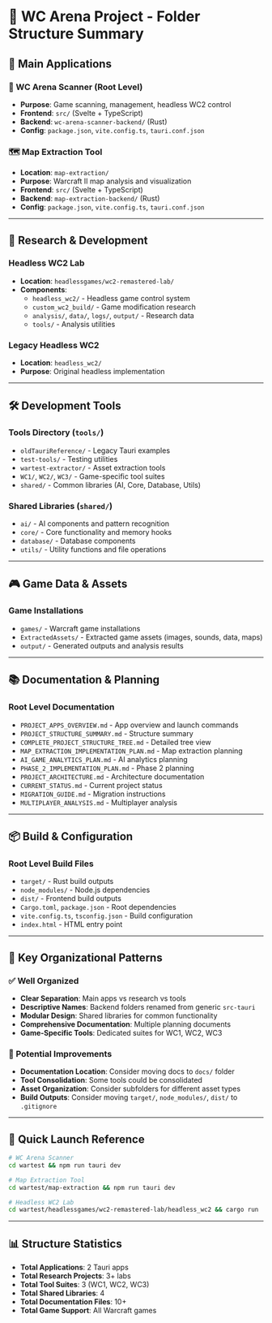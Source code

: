 # 📁 WC Arena Project - Folder Structure Summary

## 🎯 **Main Applications**

### **📱 WC Arena Scanner** (Root Level)
- **Purpose**: Game scanning, management, headless WC2 control
- **Frontend**: `src/` (Svelte + TypeScript)
- **Backend**: `wc-arena-scanner-backend/` (Rust)
- **Config**: `package.json`, `vite.config.ts`, `tauri.conf.json`

### **🗺️ Map Extraction Tool** 
- **Location**: `map-extraction/`
- **Purpose**: Warcraft II map analysis and visualization
- **Frontend**: `src/` (Svelte + TypeScript)
- **Backend**: `map-extraction-backend/` (Rust)
- **Config**: `package.json`, `vite.config.ts`, `tauri.conf.json`

---

## 🤖 **Research & Development**

### **Headless WC2 Lab**
- **Location**: `headlessgames/wc2-remastered-lab/`
- **Components**:
  - `headless_wc2/` - Headless game control system
  - `custom_wc2_build/` - Game modification research
  - `analysis/`, `data/`, `logs/`, `output/` - Research data
  - `tools/` - Analysis utilities

### **Legacy Headless WC2**
- **Location**: `headless_wc2/`
- **Purpose**: Original headless implementation

---

## 🛠️ **Development Tools**

### **Tools Directory** (`tools/`)
- `oldTauriReference/` - Legacy Tauri examples
- `test-tools/` - Testing utilities
- `wartest-extractor/` - Asset extraction tools
- `WC1/`, `WC2/`, `WC3/` - Game-specific tool suites
- `shared/` - Common libraries (AI, Core, Database, Utils)

### **Shared Libraries** (`shared/`)
- `ai/` - AI components and pattern recognition
- `core/` - Core functionality and memory hooks
- `database/` - Database components
- `utils/` - Utility functions and file operations

---

## 🎮 **Game Data & Assets**

### **Game Installations**
- `games/` - Warcraft game installations
- `ExtractedAssets/` - Extracted game assets (images, sounds, data, maps)
- `output/` - Generated outputs and analysis results

---

## 📚 **Documentation & Planning**

### **Root Level Documentation**
- `PROJECT_APPS_OVERVIEW.md` - App overview and launch commands
- `PROJECT_STRUCTURE_SUMMARY.md` - Structure summary
- `COMPLETE_PROJECT_STRUCTURE_TREE.md` - Detailed tree view
- `MAP_EXTRACTION_IMPLEMENTATION_PLAN.md` - Map extraction planning
- `AI_GAME_ANALYTICS_PLAN.md` - AI analytics planning
- `PHASE_2_IMPLEMENTATION_PLAN.md` - Phase 2 planning
- `PROJECT_ARCHITECTURE.md` - Architecture documentation
- `CURRENT_STATUS.md` - Current project status
- `MIGRATION_GUIDE.md` - Migration instructions
- `MULTIPLAYER_ANALYSIS.md` - Multiplayer analysis

---

## 📦 **Build & Configuration**

### **Root Level Build Files**
- `target/` - Rust build outputs
- `node_modules/` - Node.js dependencies
- `dist/` - Frontend build outputs
- `Cargo.toml`, `package.json` - Root dependencies
- `vite.config.ts`, `tsconfig.json` - Build configuration
- `index.html` - HTML entry point

---

## 🎯 **Key Organizational Patterns**

### **✅ Well Organized**
- **Clear Separation**: Main apps vs research vs tools
- **Descriptive Names**: Backend folders renamed from generic `src-tauri`
- **Modular Design**: Shared libraries for common functionality
- **Comprehensive Documentation**: Multiple planning documents
- **Game-Specific Tools**: Dedicated suites for WC1, WC2, WC3

### **🤔 Potential Improvements**
- **Documentation Location**: Consider moving docs to `docs/` folder
- **Tool Consolidation**: Some tools could be consolidated
- **Asset Organization**: Consider subfolders for different asset types
- **Build Outputs**: Consider moving `target/`, `node_modules/`, `dist/` to `.gitignore`

---

## 🚀 **Quick Launch Reference**

```bash
# WC Arena Scanner
cd wartest && npm run tauri dev

# Map Extraction Tool  
cd wartest/map-extraction && npm run tauri dev

# Headless WC2 Lab
cd wartest/headlessgames/wc2-remastered-lab/headless_wc2 && cargo run
```

---

## 📊 **Structure Statistics**

- **Total Applications**: 2 Tauri apps
- **Total Research Projects**: 3+ labs
- **Total Tool Suites**: 3 (WC1, WC2, WC3)
- **Total Shared Libraries**: 4
- **Total Documentation Files**: 10+
- **Total Game Support**: All Warcraft games
